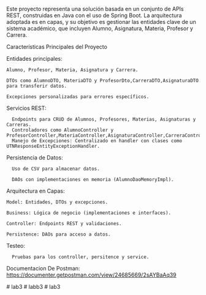 Este proyecto representa una solución basada en un conjunto de APIs REST, construidas en Java con el uso de Spring Boot. La arquitectura adoptada es en capas, y su objetivo es gestionar las entidades clave de un sistema académico, que incluyen Alumno, Asignatura, Materia, Profesor y Carrera.


Características Principales del Proyecto

  Entidades principales:
  
    Alumno, Profesor, Materia, Asignatura y Carrera.
    
    DTOs como AlumnoDTO, MateriaDTO y ProfesorDto,CarreraDTO,AsignaturaDTO para transferir datos.
    
    Excepciones personalizadas para errores específicos.
    
  Servicios REST:
  
      Endpoints para CRUD de Alumnos, Profesores, Materias, Asignaturas y Carreras.
      Controladores como AlumnoController y ProfesorController,MateriaController,AsignaturaController,CarreraController.
      Manejo de Excepciones: Centralizado en handler con clases como UTNResponseEntityExceptionHandler.
  Persistencia de Datos:
  
      Uso de CSV para almacenar datos.
      
      DAOs con implementaciones en memoria (AlumnoDaoMemoryImpl).
      
  Arquitectura en Capas:
  
    Model: Entidades, DTOs y excepciones.
    
    Business: Lógica de negocio (implementaciones e interfaces).
    
    Controller: Endpoints REST y validaciones.
    
    Persistence: DAOs para acceso a datos.
  Testeo:
  
      Pruebas para los controller, persitence y service. 


Documentacion De Postman: 
https://documenter.getpostman.com/view/24685669/2sAYBaAq39

#   l a b 3  
 #   l a b b 3  
 #   l a b 3  
 